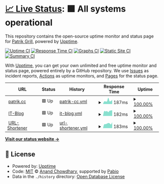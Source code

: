 # [📈 Live Status](https://uptime.pgi.at): <!--live status--> **🟩 All systems operational**

This repository contains the open-source uptime monitor and status page for [Patrik Grill](https://patrik.cc), powered by [Upptime](https://github.com/upptime/upptime).

[![Uptime CI](https://github.com/patrikgrill/upptime/workflows/Uptime%20CI/badge.svg)](https://github.com/patrikgrill/upptime/actions?query=workflow%3A%22Uptime+CI%22)
[![Response Time CI](https://github.com/patrikgrill/upptime/workflows/Response%20Time%20CI/badge.svg)](https://github.com/patrikgrill/upptime/actions?query=workflow%3A%22Response+Time+CI%22)
[![Graphs CI](https://github.com/patrikgrill/upptime/workflows/Graphs%20CI/badge.svg)](https://github.com/patrikgrill/upptime/actions?query=workflow%3A%22Graphs+CI%22)
[![Static Site CI](https://github.com/patrikgrill/upptime/workflows/Static%20Site%20CI/badge.svg)](https://github.com/patrikgrill/upptime/actions?query=workflow%3A%22Static+Site+CI%22)
[![Summary CI](https://github.com/patrikgrill/upptime/workflows/Summary%20CI/badge.svg)](https://github.com/patrikgrill/upptime/actions?query=workflow%3A%22Summary+CI%22)

With [Upptime](https://upptime.js.org), you can get your own unlimited and free uptime monitor and status page, powered entirely by a GitHub repository. We use [Issues](https://github.com/patrikgrill/upptime/issues) as incident reports, [Actions](https://github.com/patrikgrill/upptime/actions) as uptime monitors, and [Pages](https://uptime.pgi.at) for the status page.

<!--start: status pages-->
<!-- This summary is generated by Upptime (https://github.com/upptime/upptime) -->
<!-- Do not edit this manually, your changes will be overwritten -->
<!-- prettier-ignore -->
| URL | Status | History | Response Time | Uptime |
| --- | ------ | ------- | ------------- | ------ |
| <img alt="" src="https://blog.patrik.cc/favicon.ico" height="13"> [patrik.cc](https://patrik.cc) | 🟩 Up | [patrik-cc.yml](https://github.com/patrikgrill/upptime/commits/HEAD/history/patrik-cc.yml) | <details><summary><img alt="Response time graph" src="./graphs/patrik-cc/response-time-week.png" height="20"> 187ms</summary><br><a href="https://uptime.pgi.at/history/patrik-cc"><img alt="Response time 196" src="https://img.shields.io/endpoint?url=https%3A%2F%2Fraw.githubusercontent.com%2Fpatrikgrill%2Fupptime%2FHEAD%2Fapi%2Fpatrik-cc%2Fresponse-time.json"></a><br><a href="https://uptime.pgi.at/history/patrik-cc"><img alt="24-hour response time 126" src="https://img.shields.io/endpoint?url=https%3A%2F%2Fraw.githubusercontent.com%2Fpatrikgrill%2Fupptime%2FHEAD%2Fapi%2Fpatrik-cc%2Fresponse-time-day.json"></a><br><a href="https://uptime.pgi.at/history/patrik-cc"><img alt="7-day response time 187" src="https://img.shields.io/endpoint?url=https%3A%2F%2Fraw.githubusercontent.com%2Fpatrikgrill%2Fupptime%2FHEAD%2Fapi%2Fpatrik-cc%2Fresponse-time-week.json"></a><br><a href="https://uptime.pgi.at/history/patrik-cc"><img alt="30-day response time 179" src="https://img.shields.io/endpoint?url=https%3A%2F%2Fraw.githubusercontent.com%2Fpatrikgrill%2Fupptime%2FHEAD%2Fapi%2Fpatrik-cc%2Fresponse-time-month.json"></a><br><a href="https://uptime.pgi.at/history/patrik-cc"><img alt="1-year response time 200" src="https://img.shields.io/endpoint?url=https%3A%2F%2Fraw.githubusercontent.com%2Fpatrikgrill%2Fupptime%2FHEAD%2Fapi%2Fpatrik-cc%2Fresponse-time-year.json"></a></details> | <details><summary><a href="https://uptime.pgi.at/history/patrik-cc">100.00%</a></summary><a href="https://uptime.pgi.at/history/patrik-cc"><img alt="All-time uptime 99.99%" src="https://img.shields.io/endpoint?url=https%3A%2F%2Fraw.githubusercontent.com%2Fpatrikgrill%2Fupptime%2FHEAD%2Fapi%2Fpatrik-cc%2Fuptime.json"></a><br><a href="https://uptime.pgi.at/history/patrik-cc"><img alt="24-hour uptime 100.00%" src="https://img.shields.io/endpoint?url=https%3A%2F%2Fraw.githubusercontent.com%2Fpatrikgrill%2Fupptime%2FHEAD%2Fapi%2Fpatrik-cc%2Fuptime-day.json"></a><br><a href="https://uptime.pgi.at/history/patrik-cc"><img alt="7-day uptime 100.00%" src="https://img.shields.io/endpoint?url=https%3A%2F%2Fraw.githubusercontent.com%2Fpatrikgrill%2Fupptime%2FHEAD%2Fapi%2Fpatrik-cc%2Fuptime-week.json"></a><br><a href="https://uptime.pgi.at/history/patrik-cc"><img alt="30-day uptime 100.00%" src="https://img.shields.io/endpoint?url=https%3A%2F%2Fraw.githubusercontent.com%2Fpatrikgrill%2Fupptime%2FHEAD%2Fapi%2Fpatrik-cc%2Fuptime-month.json"></a><br><a href="https://uptime.pgi.at/history/patrik-cc"><img alt="1-year uptime 99.99%" src="https://img.shields.io/endpoint?url=https%3A%2F%2Fraw.githubusercontent.com%2Fpatrikgrill%2Fupptime%2FHEAD%2Fapi%2Fpatrik-cc%2Fuptime-year.json"></a></details>
| <img alt="" src="https://blog.patrik.cc/favicon.ico" height="13"> [IT-Blog](https://blog.patrik.cc) | 🟩 Up | [it-blog.yml](https://github.com/patrikgrill/upptime/commits/HEAD/history/it-blog.yml) | <details><summary><img alt="Response time graph" src="./graphs/it-blog/response-time-week.png" height="20"> 182ms</summary><br><a href="https://uptime.pgi.at/history/it-blog"><img alt="Response time 238" src="https://img.shields.io/endpoint?url=https%3A%2F%2Fraw.githubusercontent.com%2Fpatrikgrill%2Fupptime%2FHEAD%2Fapi%2Fit-blog%2Fresponse-time.json"></a><br><a href="https://uptime.pgi.at/history/it-blog"><img alt="24-hour response time 90" src="https://img.shields.io/endpoint?url=https%3A%2F%2Fraw.githubusercontent.com%2Fpatrikgrill%2Fupptime%2FHEAD%2Fapi%2Fit-blog%2Fresponse-time-day.json"></a><br><a href="https://uptime.pgi.at/history/it-blog"><img alt="7-day response time 182" src="https://img.shields.io/endpoint?url=https%3A%2F%2Fraw.githubusercontent.com%2Fpatrikgrill%2Fupptime%2FHEAD%2Fapi%2Fit-blog%2Fresponse-time-week.json"></a><br><a href="https://uptime.pgi.at/history/it-blog"><img alt="30-day response time 196" src="https://img.shields.io/endpoint?url=https%3A%2F%2Fraw.githubusercontent.com%2Fpatrikgrill%2Fupptime%2FHEAD%2Fapi%2Fit-blog%2Fresponse-time-month.json"></a><br><a href="https://uptime.pgi.at/history/it-blog"><img alt="1-year response time 242" src="https://img.shields.io/endpoint?url=https%3A%2F%2Fraw.githubusercontent.com%2Fpatrikgrill%2Fupptime%2FHEAD%2Fapi%2Fit-blog%2Fresponse-time-year.json"></a></details> | <details><summary><a href="https://uptime.pgi.at/history/it-blog">100.00%</a></summary><a href="https://uptime.pgi.at/history/it-blog"><img alt="All-time uptime 100.00%" src="https://img.shields.io/endpoint?url=https%3A%2F%2Fraw.githubusercontent.com%2Fpatrikgrill%2Fupptime%2FHEAD%2Fapi%2Fit-blog%2Fuptime.json"></a><br><a href="https://uptime.pgi.at/history/it-blog"><img alt="24-hour uptime 100.00%" src="https://img.shields.io/endpoint?url=https%3A%2F%2Fraw.githubusercontent.com%2Fpatrikgrill%2Fupptime%2FHEAD%2Fapi%2Fit-blog%2Fuptime-day.json"></a><br><a href="https://uptime.pgi.at/history/it-blog"><img alt="7-day uptime 100.00%" src="https://img.shields.io/endpoint?url=https%3A%2F%2Fraw.githubusercontent.com%2Fpatrikgrill%2Fupptime%2FHEAD%2Fapi%2Fit-blog%2Fuptime-week.json"></a><br><a href="https://uptime.pgi.at/history/it-blog"><img alt="30-day uptime 100.00%" src="https://img.shields.io/endpoint?url=https%3A%2F%2Fraw.githubusercontent.com%2Fpatrikgrill%2Fupptime%2FHEAD%2Fapi%2Fit-blog%2Fuptime-month.json"></a><br><a href="https://uptime.pgi.at/history/it-blog"><img alt="1-year uptime 100.00%" src="https://img.shields.io/endpoint?url=https%3A%2F%2Fraw.githubusercontent.com%2Fpatrikgrill%2Fupptime%2FHEAD%2Fapi%2Fit-blog%2Fuptime-year.json"></a></details>
| <img alt="" src="https://blog.patrik.cc/favicon.ico" height="13"> [URL-Shortener](https://pat.xyz) | 🟩 Up | [url-shortener.yml](https://github.com/patrikgrill/upptime/commits/HEAD/history/url-shortener.yml) | <details><summary><img alt="Response time graph" src="./graphs/url-shortener/response-time-week.png" height="20"> 183ms</summary><br><a href="https://uptime.pgi.at/history/url-shortener"><img alt="Response time 214" src="https://img.shields.io/endpoint?url=https%3A%2F%2Fraw.githubusercontent.com%2Fpatrikgrill%2Fupptime%2FHEAD%2Fapi%2Furl-shortener%2Fresponse-time.json"></a><br><a href="https://uptime.pgi.at/history/url-shortener"><img alt="24-hour response time 161" src="https://img.shields.io/endpoint?url=https%3A%2F%2Fraw.githubusercontent.com%2Fpatrikgrill%2Fupptime%2FHEAD%2Fapi%2Furl-shortener%2Fresponse-time-day.json"></a><br><a href="https://uptime.pgi.at/history/url-shortener"><img alt="7-day response time 183" src="https://img.shields.io/endpoint?url=https%3A%2F%2Fraw.githubusercontent.com%2Fpatrikgrill%2Fupptime%2FHEAD%2Fapi%2Furl-shortener%2Fresponse-time-week.json"></a><br><a href="https://uptime.pgi.at/history/url-shortener"><img alt="30-day response time 194" src="https://img.shields.io/endpoint?url=https%3A%2F%2Fraw.githubusercontent.com%2Fpatrikgrill%2Fupptime%2FHEAD%2Fapi%2Furl-shortener%2Fresponse-time-month.json"></a><br><a href="https://uptime.pgi.at/history/url-shortener"><img alt="1-year response time 217" src="https://img.shields.io/endpoint?url=https%3A%2F%2Fraw.githubusercontent.com%2Fpatrikgrill%2Fupptime%2FHEAD%2Fapi%2Furl-shortener%2Fresponse-time-year.json"></a></details> | <details><summary><a href="https://uptime.pgi.at/history/url-shortener">100.00%</a></summary><a href="https://uptime.pgi.at/history/url-shortener"><img alt="All-time uptime 99.99%" src="https://img.shields.io/endpoint?url=https%3A%2F%2Fraw.githubusercontent.com%2Fpatrikgrill%2Fupptime%2FHEAD%2Fapi%2Furl-shortener%2Fuptime.json"></a><br><a href="https://uptime.pgi.at/history/url-shortener"><img alt="24-hour uptime 100.00%" src="https://img.shields.io/endpoint?url=https%3A%2F%2Fraw.githubusercontent.com%2Fpatrikgrill%2Fupptime%2FHEAD%2Fapi%2Furl-shortener%2Fuptime-day.json"></a><br><a href="https://uptime.pgi.at/history/url-shortener"><img alt="7-day uptime 100.00%" src="https://img.shields.io/endpoint?url=https%3A%2F%2Fraw.githubusercontent.com%2Fpatrikgrill%2Fupptime%2FHEAD%2Fapi%2Furl-shortener%2Fuptime-week.json"></a><br><a href="https://uptime.pgi.at/history/url-shortener"><img alt="30-day uptime 100.00%" src="https://img.shields.io/endpoint?url=https%3A%2F%2Fraw.githubusercontent.com%2Fpatrikgrill%2Fupptime%2FHEAD%2Fapi%2Furl-shortener%2Fuptime-month.json"></a><br><a href="https://uptime.pgi.at/history/url-shortener"><img alt="1-year uptime 99.99%" src="https://img.shields.io/endpoint?url=https%3A%2F%2Fraw.githubusercontent.com%2Fpatrikgrill%2Fupptime%2FHEAD%2Fapi%2Furl-shortener%2Fuptime-year.json"></a></details>

<!--end: status pages-->

[**Visit our status website →**](https://uptime.pgi.at)

## 📄 License

- Powered by: [Upptime](https://github.com/upptime/upptime)
- Code: [MIT](./LICENSE) © [Anand Chowdhary](https://anandchowdhary.com), supported by [Pabio](https://pabio.com)
- Data in the `./history` directory: [Open Database License](https://opendatacommons.org/licenses/odbl/1-0/)

